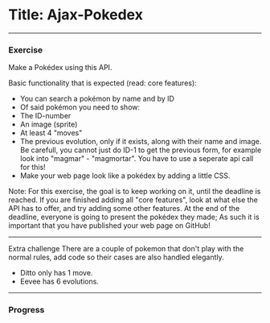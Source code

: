 # Title: Ajax-Pokedex

---
### Exercise
Make a Pokédex using this API.

Basic functionality that is expected (read: core features):

* You can search a pokémon by name and by ID
* Of said pokémon you need to show:
* The ID-number
* An image (sprite)
* At least 4 "moves"
* The previous evolution, only if it exists, along with their name and image. Be carefull, you cannot just do ID-1 to get the previous form, for example look into "magmar" - "magmortar". You have to use a seperate api call for this!
* Make your web page look like a pokédex by adding a little CSS.

Note: For this exercise, the goal is to keep working on it, until the deadline is reached. If you are finished adding all "core features", look at what else the API has to offer, and try adding some other features. At the end of the deadline, everyone is going to present the pokédex they made; As such it is important that you have published your web page on GitHub!

---
Extra challenge
There are a couple of pokemon that don't play with the normal rules, add code so their cases are also handled elegantly.

* Ditto only has 1 move.
* Eevee has 6 evolutions.

---

### Progress

